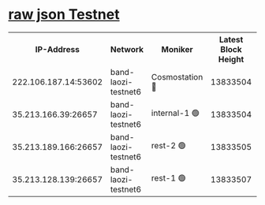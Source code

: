 
[raw json Testnet](https://rpc-check.bandt.stavr.tech/bandt/rpcbandt_result.json)
=

<table><tr><th>IP-Address</th><th>Network</th><th>Moniker</th><th>Latest Block Height</th><th>Earliest Block Height</th><th>Catching Up</th><th>Tx Index</th><th>Voting Power</th><th>Scan Time</th></tr><tr><td>222.106.187.14:53602</td><td>band-laozi-testnet6</td><td>Cosmostation 🔴</td><td>13833504</td><td>13177501</td><td>False</td><td>on</td><td>2203223</td><td>2023-12-13T19:02:22.641909234UTC</td></tr><tr><td>35.213.166.39:26657</td><td>band-laozi-testnet6</td><td>internal-1 🟢</td><td>13833504</td><td>13733504</td><td>False</td><td>on</td><td>0</td><td>2023-12-13T19:02:23.888540102UTC</td></tr><tr><td>35.213.189.166:26657</td><td>band-laozi-testnet6</td><td>rest-2 🟢</td><td>13833505</td><td>13733505</td><td>False</td><td>on</td><td>0</td><td>2023-12-13T19:02:25.145306524UTC</td></tr><tr><td>35.213.128.139:26657</td><td>band-laozi-testnet6</td><td>rest-1 🟢</td><td>13833507</td><td>13733507</td><td>False</td><td>on</td><td>0</td><td>2023-12-13T19:02:30.437250157UTC</td></tr></table>
